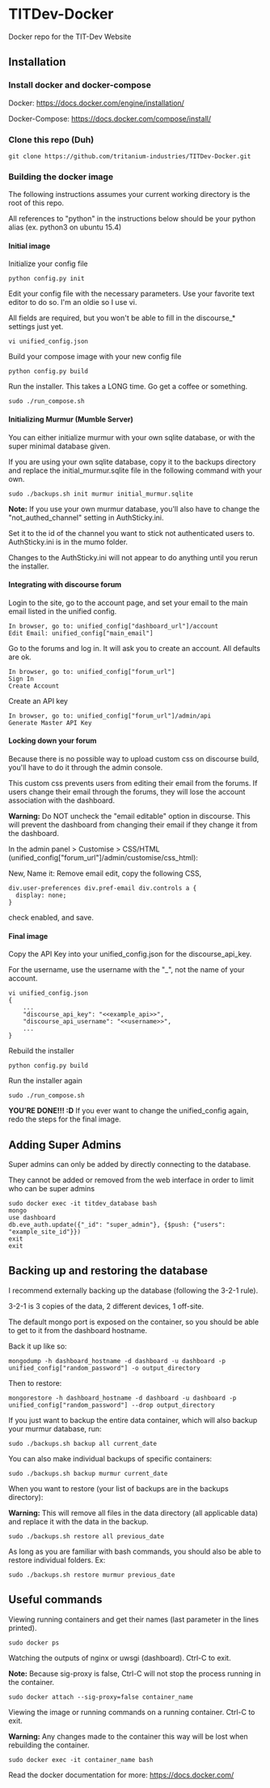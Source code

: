 # TITDev-Docker
Docker repo for the TIT-Dev Website

## Installation
### Install docker and docker-compose

Docker: https://docs.docker.com/engine/installation/

Docker-Compose: https://docs.docker.com/compose/install/

### Clone this repo (Duh)

```
git clone https://github.com/tritanium-industries/TITDev-Docker.git
```

### Building the docker image
The following instructions assumes your current working directory is the root of this repo.

All references to "python" in the instructions below should be your python alias (ex. python3 on ubuntu 15.4)

#### Initial image
Initialize your config file

```
python config.py init
```

Edit your config file with the necessary parameters. Use your favorite text editor to do so. I'm an oldie so I use vi.

All fields are required, but you won't be able to fill in the discourse_* settings just yet.

```
vi unified_config.json
```

Build your compose image with your new config file

```
python config.py build
```

Run the installer. This takes a LONG time. Go get a coffee or something.

```
sudo ./run_compose.sh
```

#### Initializing Murmur (Mumble Server)
You can either initialize murmur with your own sqlite database, or with the super minimal database given. 

If you are using your own sqlite database, copy it to the backups directory and replace the initial_murmur.sqlite file in the following command with your own.

```
sudo ./backups.sh init murmur initial_murmur.sqlite
```

**Note:** If you use your own murmur database, you'll also have to change the "not_authed_channel" setting in AuthSticky.ini.

Set it to the id of the channel you want to stick not authenticated users to. AuthSticky.ini is in the mumo folder.

Changes to the AuthSticky.ini will not appear to do anything until you rerun the installer.

#### Integrating with discourse forum
Login to the site, go to the account page, and set your email to the main email listed in the unified config.

```
In browser, go to: unified_config["dashboard_url"]/account
Edit Email: unified_config["main_email"]
```

Go to the forums and log in. It will ask you to create an account. All defaults are ok.

```
In browser, go to: unified_config["forum_url"]
Sign In
Create Account
```

Create an API key

```
In browser, go to: unified_config["forum_url"]/admin/api
Generate Master API Key
```

#### Locking down your forum
Because there is no possible way to upload custom css on discourse build, you'll have to do it through the admin console.

This custom css prevents users from editing their email from the forums. 
If users change their email through the forums, they will lose the account association with the dashboard.

**Warning:** Do NOT uncheck the "email editable" option in discourse.
This will prevent the dashboard from changing their email if they change it from the dashboard.

In the admin panel > Customise > CSS/HTML (unified_config["forum_url"]/admin/customise/css_html):

New, Name it: Remove email edit, copy the following CSS,

```
div.user-preferences div.pref-email div.controls a {
  display: none;
}
```

check enabled, and save.

#### Final image
Copy the API Key into your unified_config.json for the discourse_api_key.

For the username, use the username with the "_", not the name of your account.

```
vi unified_config.json
{
    ...
	"discourse_api_key": "<<example_api>>",
	"discourse_api_username": "<<username>>",
	...
}
```

Rebuild the installer

```
python config.py build
```

Run the installer again

```
sudo ./run_compose.sh
```

**YOU'RE DONE!!! :D**
If you ever want to change the unified_config again, redo the steps for the final image.

## Adding Super Admins
Super admins can only be added by directly connecting to the database.

They cannot be added or removed from the web interface in order to limit who can be super admins

```
sudo docker exec -it titdev_database bash
mongo
use dashboard
db.eve_auth.update({"_id": "super_admin"}, {$push: {"users": "example_site_id"}})
exit
exit
```

## Backing up and restoring the database
I recommend externally backing up the database (following the 3-2-1 rule).

3-2-1 is 3 copies of the data, 2 different devices, 1 off-site.

The default mongo port is exposed on the container, so you should be able to get to it from the dashboard hostname.

Back it up like so:

```
mongodump -h dashboard_hostname -d dashboard -u dashboard -p unified_config["random_password"] -o output_directory
```

Then to restore:

```
mongorestore -h dashboard_hostname -d dashboard -u dashboard -p unified_config["random_password"] --drop output_directory
```

If you just want to backup the entire data container, which will also backup your murmur database, run:

```
sudo ./backups.sh backup all current_date
```

You can also make individual backups of specific containers:

```
sudo ./backups.sh backup murmur current_date
```

When you want to restore (your list of backups are in the backups directory):

**Warning:** This will remove all files in the data directory (all applicable data) and replace it with the data in the backup.

```
sudo ./backups.sh restore all previous_date
```

As long as you are familiar with bash commands, you should also be able to restore individual folders. Ex:

```
sudo ./backups.sh restore murmur previous_date
```

## Useful commands

Viewing running containers and get their names (last parameter in the lines printed).

```
sudo docker ps
```

Watching the outputs of nginx or uwsgi (dashboard). Ctrl-C to exit.

**Note:** Because sig-proxy is false, Ctrl-C will not stop the process running in the container.

```
sudo docker attach --sig-proxy=false container_name
```

Viewing the image or running commands on a running container. Ctrl-C to exit.

**Warning:** Any changes made to the container this way will be lost when rebuilding the container.

```
sudo docker exec -it container_name bash
```

Read the docker documentation for more: https://docs.docker.com/